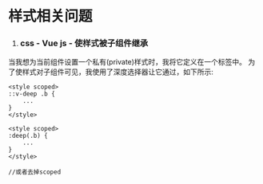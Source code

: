 # 样式相关问题

1. ### css - Vue js - 使样式被子组件继承

当我想为当前组件设置一个私有(private)样式时，我将它定义在一个标签中。 为了使样式对子组件可见，我使用了深度选择器让它通过，如下所示:

```vue
<style scoped>
::v-deep .b {
    ...
}
</style>

<style scoped>
:deep(.b) {
    ...
}
</style>

//或者去掉scoped
```
